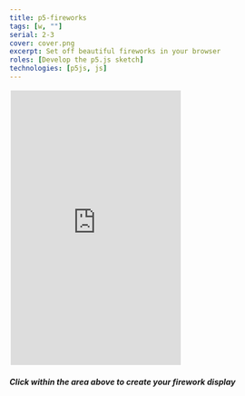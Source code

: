 ```yaml
---
title: p5-fireworks
tags: [w, ""]
serial: 2-3
cover: cover.png
excerpt: Set off beautiful fireworks in your browser
roles: [Develop the p5.js sketch]
technologies: [p5js, js]
---
```

<iframe src="https://sunquan1991.github.io/p5-fireworks/" width="300" data-embed="true" style="border: 2px solid white;" height="485"></iframe>
<h5>Click within the area above to create your firework display</h5>
